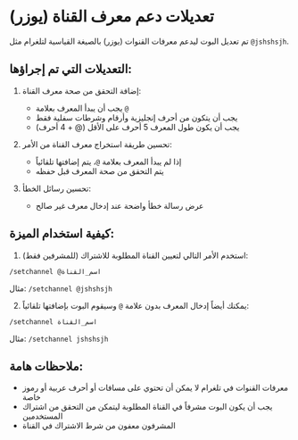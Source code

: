 # تعديلات دعم معرف القناة (يوزر)

تم تعديل البوت ليدعم معرفات القنوات (يوزر) بالصيغة القياسية لتلغرام مثل `@jshshsjh`.

## التعديلات التي تم إجراؤها:

1. إضافة التحقق من صحة معرف القناة:
   - يجب أن يبدأ المعرف بعلامة `@`
   - يجب أن يتكون من أحرف إنجليزية وأرقام وشرطات سفلية فقط
   - يجب أن يكون طول المعرف 5 أحرف على الأقل (@ + 4 أحرف)

2. تحسين طريقة استخراج معرف القناة من الأمر:
   - إذا لم يبدأ المعرف بعلامة `@`، يتم إضافتها تلقائياً
   - يتم التحقق من صحة المعرف قبل حفظه

3. تحسين رسائل الخطأ:
   - عرض رسالة خطأ واضحة عند إدخال معرف غير صالح

## كيفية استخدام الميزة:

1. استخدم الأمر التالي لتعيين القناة المطلوبة للاشتراك (للمشرفين فقط):
```
/setchannel @اسم_القناة
```

مثال: `/setchannel @jshshsjh`

2. يمكنك أيضاً إدخال المعرف بدون علامة `@` وسيقوم البوت بإضافتها تلقائياً:
```
/setchannel اسم_القناة
```

مثال: `/setchannel jshshsjh`

## ملاحظات هامة:

- معرفات القنوات في تلغرام لا يمكن أن تحتوي على مسافات أو أحرف عربية أو رموز خاصة
- يجب أن يكون البوت مشرفاً في القناة المطلوبة ليتمكن من التحقق من اشتراك المستخدمين
- المشرفون معفون من شرط الاشتراك في القناة
